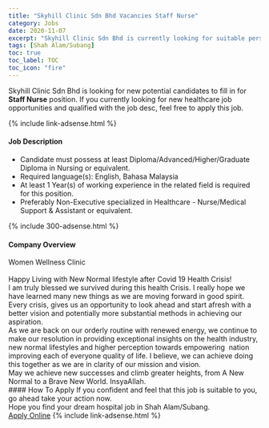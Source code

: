 ```yaml
---
title: "Skyhill Clinic Sdn Bhd Vacancies Staff Nurse" 
category: Jobs 
date: 2020-11-07 
excerpt: "Skyhill Clinic Sdn Bhd is currently looking for suitable person to fill in the Staff Nurse which positioned at Shah Alam/Subang" 
tags: [Shah Alam/Subang] 
toc: true 
toc_label: TOC 
toc_icon: "fire" 
--- 
```


<p>Skyhill Clinic Sdn Bhd is looking for new potential candidates to fill in for <b>Staff Nurse</b> position. If you currently looking for new healthcare job opportunities and qualified with the job desc, feel free to apply this job.
</p>{% include link-adsense.html %} 
<div><div><div><h4>Job Description</h4></div></div><div><div><span><div><ul><li>Candidate must possess at least Diploma/Advanced/Higher/Graduate Diploma in Nursing or equivalent.</li><li>Required language(s):&#160;English, Bahasa Malaysia</li><li>At least 1&#160;Year(s) of working experience in the related field is required for this position.</li><li>Preferably Non-Executive specialized in Healthcare - Nurse/Medical Support &amp; Assistant or equivalent.</li></ul></div></span></div></div></div> 
{% include 300-adsense.html %} 
<div><div><div><h4>Company Overview</h4></div></div><div><div><span><div><div>
<div>Women Wellness Clinic<br>
<br>
Happy Living with New Normal lifestyle after Covid 19 Health Crisis!<br>
I am truly blessed we survived during this health Crisis. I really hope we have learned many new things as we are moving forward in good spirit. Every crisis, gives us an opportunity to look ahead and start afresh with a better vision and potentially more substantial methods in achieving our aspiration.</div>
<div>As we are back on our orderly routine with renewed energy, we continue to make our resolution in providing exceptional insights on the health industry, new normal lifestyles and higher perception towards empowering&#160; nation improving each of everyone quality of life. I believe, we can achieve doing this together as we are in clarity of our mission and vision.</div>
<div>May we achieve new successes and climb greater heights, from A New Normal to a Brave New World. InsyaAllah.</div>
</div></div></span></div></div></div> 
#### How To Apply 
If you confident and feel that this job is suitable to you, go ahead take your action now. <br/> 
Hope you find your dream hospital job in Shah Alam/Subang. <br/> 
<a href="https://www.jobstreet.com.my/en/job/staff-nurse-4406839?jobId=jobstreet-my-job-4406839&sectionRank=19&token=0~ebe9341e-d76b-4f23-a75d-903d51bb4114&fr=SRP%20View%20In%20New%20Ta" class="btn btn--warning" target="_blank" rel="nofollow noopenner">Apply Online</a> 
{% include link-adsense.html %} 